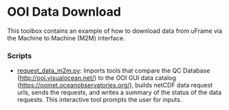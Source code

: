 # OOI Data Download
This toolbox contains an example of how to download data from uFrame via the Machine to Machine (M2M) interface.

### Scripts
- [request_data_m2m.py](https://github.com/ooi-data-review/data_download/blob/master/request_data_m2m.py): Imports tools that compare the QC Database (http://ooi.visualocean.net/) to the OOI GUI data catalog (https://ooinet.oceanobservatories.org/), builds netCDF data request urls, sends the requests, and writes a summary of the status of the data requests. This interactive tool prompts the user for inputs.
